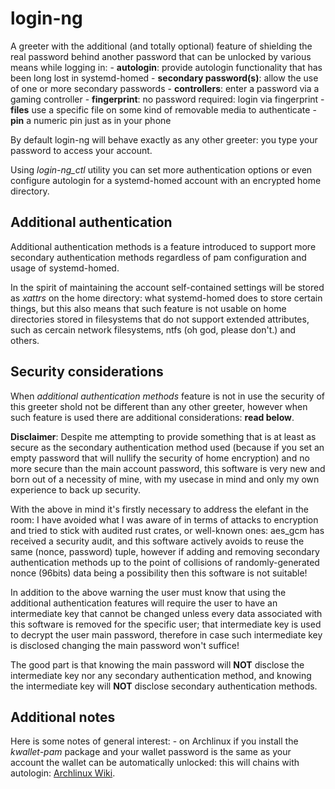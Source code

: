 # login-ng

A greeter with the additional (and totally optional) feature of shielding the real password
behind another password that can be unlocked by various means while logging in:
    - __autologin__: provide autologin functionality that has been long lost in systemd-homed
    - __secondary password(s)__: allow the use of one or more secondary passwords
    - __controllers__: enter a password via a gaming controller
    - __fingerprint__: no password required: login via fingerprint
    - __files__ use a specific file on some kind of removable media to authenticate
    - __pin__ a numeric pin just as in your phone

By default login-ng will behave exactly as any other greeter: you type your password to access your account.

Using *login-ng_ctl* utility you can set more authentication options or even configure autologin for a systemd-homed
account with an encrypted home directory.

## Additional authentication

Additional authentication methods is a feature introduced to support more secondary authentication methods regardless
of pam configuration and usage of systemd-homed.

In the spirit of maintaining the account self-contained settings will be stored as *xattrs* on the home directory:
what systemd-homed does to store certain things, but this also means that such feature is not usable on home directories stored
in filesystems that do not support extended attributes, such as cercain network filesystems, ntfs (oh god, please don't.) and others.

## Security considerations

When *additional authentication methods* feature is not in use the security of this greeter shold not be different than any other greeter,
however when such feature is used there are additional considerations: __read below__.

__Disclaimer__: Despite me attempting to provide something that is at least as secure as the secondary authentication method used
(because if you set an empty password that will nullify the security of home encryption) and no more secure than the
main account password, this software is very new and born out of a necessity of mine, with my usecase in mind
and only my own experience to back up security.

With the above in mind it's firstly necessary to address the elefant in the room:
I have avoided what I was aware of in terms of attacks to encryption and tried to stick with audited rust crates, or well-known ones:
aes_gcm has received a security audit, and this software actively avoids to reuse the same (nonce, password) tuple, however if
adding and removing secondary authentication methods up to the point of collisions of randomly-generated nonce (96bits) data being a possibility
then this software is not suitable!

In addition to the above warning the user must know that using the additional authentication features will
require the user to have an intermediate key that cannot be changed unless every data associated with this software is removed for
the specific user; that intermediate key is used to decrypt the user main password, therefore in case such intermediate key is disclosed
changing the main password won't suffice!

The good part is that knowing the main password will __NOT__ disclose the intermediate key nor any secondary authentication method,
and knowing the intermediate key will __NOT__ disclose secondary authentication methods.

## Additional notes

Here is some notes of general interest:
    - on Archlinux if you install the *kwallet-pam* package and your wallet password is the same as your account the wallet can be automatically unlocked: this will chains with autologin: [Archlinux Wiki](https://wiki.archlinux.org/title/KDE_Wallet).
